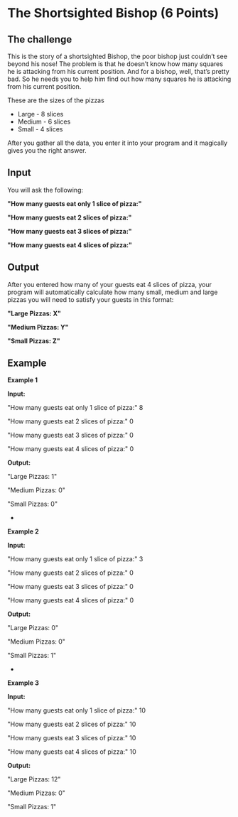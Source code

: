The Shortsighted Bishop (6 Points)
=

The challenge
-
This is the story of a shortsighted Bishop, the poor bishop just couldn’t see beyond his nose! The problem is that he doesn’t know how many squares he is attacking from his current position. And for a bishop, well, that’s pretty bad. So he needs you to help him find out how many squares he is attacking from his current position.

These are the sizes of the pizzas
- Large - 8 slices
- Medium - 6 slices
- Small - 4 slices

After you gather all the data, you enter it into your program and it magically gives you the right answer.

Input
-
You will ask the following:

**"How many guests eat only 1 slice of pizza:"**

**"How many guests eat 2 slices of pizza:"**

**"How many guests eat 3 slices of pizza:"**

**"How many guests eat 4 slices of pizza:"**

Output
-
After you entered how many of your guests eat 4 slices of pizza, your program will automatically calculate how many small, medium and large pizzas you will need to satisfy your guests in this format:

**"Large Pizzas: X"**

**"Medium Pizzas: Y"**

**"Small Pizzas: Z"**


Example
-

**Example 1**

**Input:**

"How many guests eat only 1 slice of pizza:" 8

"How many guests eat 2 slices of pizza:" 0

"How many guests eat 3 slices of pizza:" 0

"How many guests eat 4 slices of pizza:" 0

**Output:**

"Large Pizzas: 1"

"Medium Pizzas: 0"

"Small Pizzas: 0"

-

**Example 2**

**Input:**

"How many guests eat only 1 slice of pizza:" 3

"How many guests eat 2 slices of pizza:" 0

"How many guests eat 3 slices of pizza:" 0

"How many guests eat 4 slices of pizza:" 0

**Output:**

"Large Pizzas: 0"

"Medium Pizzas: 0"

"Small Pizzas: 1"

-

**Example 3**

**Input:**

"How many guests eat only 1 slice of pizza:" 10

"How many guests eat 2 slices of pizza:" 10

"How many guests eat 3 slices of pizza:" 10

"How many guests eat 4 slices of pizza:" 10

**Output:**

"Large Pizzas: 12"

"Medium Pizzas: 0"

"Small Pizzas: 1"




